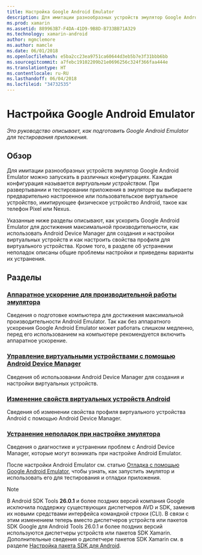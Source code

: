 ```yaml
---
title: Настройка Google Android Emulator
description: Для имитации разнообразных устройств эмулятор Google Android Emulator можно запускать в различных конфигурациях. Это руководство описывает, как подготовить Android Emulator для тестирования приложения.
ms.prod: xamarin
ms.assetid: 889963B7-F4DA-41D9-9B8D-B733BB71A329
ms.technology: xamarin-android
author: mgmclemore
ms.author: mamcle
ms.date: 06/01/2018
ms.openlocfilehash: e5ba2cc23ea9751ca60644d3eb5b7e3f31bbb6bb
ms.sourcegitcommit: a7febc19102209b21e0696256c324f366faa444e
ms.translationtype: HT
ms.contentlocale: ru-RU
ms.lasthandoff: 06/04/2018
ms.locfileid: "34732535"
---
```

# <a name="google-android-emulator-setup"></a>Настройка Google Android Emulator

_Это руководство описывает, как подготовить Google Android Emulator для тестирования приложения._


## <a name="overview"></a>Обзор

Для имитации разнообразных устройств эмулятор Google Android Emulator можно запускать в различных конфигурациях. Каждая конфигурация называется _виртуальным устройством_. При развертывании и тестировании приложения в эмуляторе вы выбираете предварительно настроенное или пользовательское виртуальное устройство, имитирующее физическое устройство Android, такое как телефон Pixel или Nexus.

Указанные ниже разделы описывают, как ускорить Google Android Emulator для достижения максимальной производительности, как использовать Android Device Manager для создания и настройки виртуальных устройств и как настроить свойства профиля для виртуального устройства. Кроме того, в разделе об устранении неполадок описаны общие проблемы настройки и приведены варианты их устранения.

## <a name="sections"></a>Разделы

### <a name="hardware-acceleration-for-emulator-performanceandroidget-startedinstallationandroid-emulatorhardware-accelerationmd"></a>[Аппаратное ускорение для производительной работы эмулятора](~/android/get-started/installation/android-emulator/hardware-acceleration.md)

Сведения о подготовке компьютера для достижения максимальной производительности Android Emulator.
Так как без аппаратного ускорения Google Android Emulator может работать слишком медленно, перед его использованием на компьютере рекомендуется включить аппаратное ускорение.

### <a name="managing-virtual-devices-with-the-android-device-managerandroidget-startedinstallationandroid-emulatordevice-managermd"></a>[Управление виртуальными устройствами с помощью Android Device Manager](~/android/get-started/installation/android-emulator/device-manager.md)

Сведения об использовании Android Device Manager для создания и настройки виртуальных устройств.

### <a name="editing-android-virtual-device-propertiesandroidget-startedinstallationandroid-emulatordevice-propertiesmd"></a>[Изменение свойств виртуальных устройств Android](~/android/get-started/installation/android-emulator/device-properties.md)

Сведения об изменении свойства профиля виртуального устройства Android с помощью Android Device Manager.

### <a name="troubleshooting-emulator-setup-problemsandroidget-startedinstallationandroid-emulatortroubleshootingmd"></a>[Устранение неполадок при настройке эмулятора](~/android/get-started/installation/android-emulator/troubleshooting.md)

Сведения о диагностике и устранении проблем с Android Device Manager, которые могут возникать при настройке Android Emulator.


После настройки Android Emulator см. статью [Отладка с помощью Google Android Emulator](~/android/deploy-test/debugging/android-sdk-emulator/index.md), чтобы узнать, как запустить эмулятор и использовать его для тестирования и отладки приложения.


> [!NOTE]
> В Android SDK Tools **26.0.1** и более поздних версий компания Google исключила поддержку существующих диспетчеров AVD и SDK, заменив их новыми средствами интерфейса командной строки (CLI). В связи с этим изменением теперь вместо диспетчеров устройств или пакетов SDK Google для Android Tools 26.0.1 и более поздних версий используются диспетчеры устройств или пакетов SDK Xamarin. Дополнительные сведения о диспетчере пакетов SDK Xamarin см. в разделе [Настройка пакета SDK для Android](~/android/get-started/installation/android-sdk.md).

